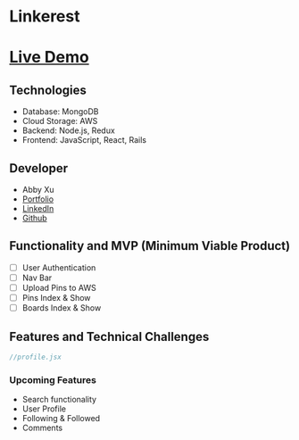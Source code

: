 # Linkerest

# [Live Demo](https://linkerest.herokuapp.com)


## Technologies
 * Database: MongoDB
 * Cloud Storage: AWS
 * Backend: Node.js, Redux
 * Frontend: JavaScript, React, Rails

## Developer
 * Abby Xu
 * [Portfolio](https://www.abbydeveloper.com/)
 * [LinkedIn](https://www.linkedin.com/in/abby-jun-xu/) 
 * [Github](https://www.linkedin.com/in/abby-jun-xu/)



 ## Functionality and MVP (Minimum Viable Product)
- [ ] User Authentication
- [ ] Nav Bar
- [ ] Upload Pins to AWS
- [ ] Pins Index & Show
- [ ] Boards Index & Show

## Features and Technical Challenges


```javascript 
//profile.jsx

```

### Upcoming Features
* Search functionality 
* User Profile
* Following & Followed
* Comments

